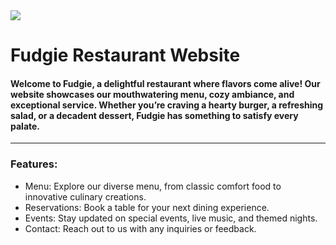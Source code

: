 <img src="https://github.com/ComicodStudio/Fudgie.github.io/blob/main/Image/Fudgie%20logo.png">
<h1>Fudgie Restaurant Website</h1>
<h4>Welcome to Fudgie, a delightful restaurant where flavors come alive! Our website showcases our mouthwatering menu, cozy
    ambiance, and exceptional service. Whether you’re craving a hearty burger, a refreshing salad, or a decadent dessert,
    Fudgie has something to satisfy every palate.</h4>
<hr />
<h3>Features:</h3>
<ul>
    <li>Menu: Explore our diverse menu, from classic comfort food to innovative culinary creations.</li>
    <li>Reservations: Book a table for your next dining experience.</li>
    <li>Events: Stay updated on special events, live music, and themed nights.</li>
    <li>Contact: Reach out to us with any inquiries or feedback.</li>
</ul>
